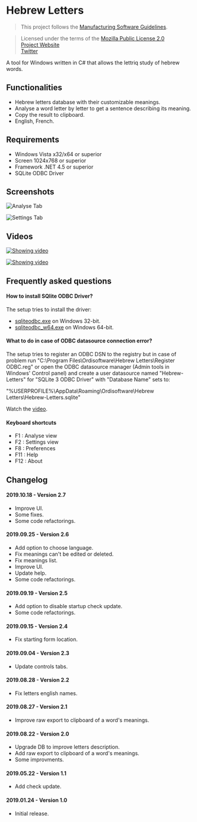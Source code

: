 # Hebrew Letters

>This project follows the [Manufacturing Software Guidelines](https://github.com/Ordisoftware/Guidelines).

>Licensed under the terms of the [Mozilla Public License 2.0](LICENSE)<br/>
>[Project Website](http://www.ordisoftware.com/projects/hebrew-letters)<br/>
>[Twitter](https://twitter.com/ordisoftware)<br/>

A tool for Windows written in C# that allows the lettriq study of hebrew words.

## Functionalities

- Hebrew letters database with their customizable meanings.
- Analyse a word letter by letter to get a sentence describing its meaning.
- Copy the result to clipboard.
- English, French.

## Requirements

- Windows Vista x32/x64 or superior
- Screen 1024x768 or superior
- Framework .NET 4.5 or superior
- SQLite ODBC Driver

## Screenshots

![Analyse Tab](http://www.ordisoftware.com/uploads/2019/09/hebrew-letters-analyse-en.png)

![Settings Tab](http://www.ordisoftware.com/uploads/2019/09/hebrew-letters-settings-en.png)

## Videos

[![Showing video](https://img.youtube.com/vi/rs7l-wvVt-I/0.jpg)](https://www.youtube.com/watch?v=rs7l-wvVt-I)

[![Showing video](https://img.youtube.com/vi/Wc5SdiASvCg/0.jpg)](https://www.youtube.com/watch?v=Wc5SdiASvCg)

## Frequently asked questions

#### How to install SQlite ODBC Driver?

The setup tries to install the driver:

- [sqliteodbc.exe](http://www.ch-werner.de/sqliteodbc/sqliteodbc.exe) on Windows 32-bit.
- [sqliteodbc_w64.exe](http://www.ch-werner.de/sqliteodbc/sqliteodbc_w64.exe) on Windows 64-bit.

#### What to do in case of ODBC datasource connection error?

The setup tries to register an ODBC DSN to the registry but in case of problem run "C:\Program Files\Ordisoftware\Hebrew Letters\Register ODBC.reg" or open the ODBC datasource manager (Admin tools in Windows' Control panel) and create a user datasource named "Hebrew-Letters" for "SQLite 3 ODBC Driver" with "Database Name" sets to:

"%USERPROFILE%\AppData\Roaming\Ordisoftware\Hebrew Letters\Hebrew-Letters.sqlite"

Watch the [video](https://www.youtube.com/watch?v=WPVF8pj9I3E).

#### Keyboard shortcuts

- F1 : Analyse view
- F2 : Settings view
- F8 : Preferences
- F11 : Help
- F12 : About

## Changelog

#### 2019.10.18 - Version 2.7

- Improve UI.
- Some fixes.
- Some code refactorings.

#### 2019.09.25 - Version 2.6

- Add option to choose language.
- Fix meanings can't be edited or deleted.
- Fix meanings list.
- Improve UI.
- Update help.
- Some code refactorings.

#### 2019.09.19 - Version 2.5

- Add option to disable startup check update.
- Some code refactorings.

#### 2019.09.15 - Version 2.4

- Fix starting form location.

#### 2019.09.04 - Version 2.3

- Update controls tabs.

#### 2019.08.28 - Version 2.2

- Fix letters english names.

#### 2019.08.27 - Version 2.1

- Improve raw export to clipboard of a word's meanings.

#### 2019.08.22 - Version 2.0

- Upgrade DB to improve letters description.
- Add raw export to clipboard of a word's meanings.
- Some improvments.

#### 2019.05.22 - Version 1.1

- Add check update.

#### 2019.01.24 - Version 1.0

- Initial release.